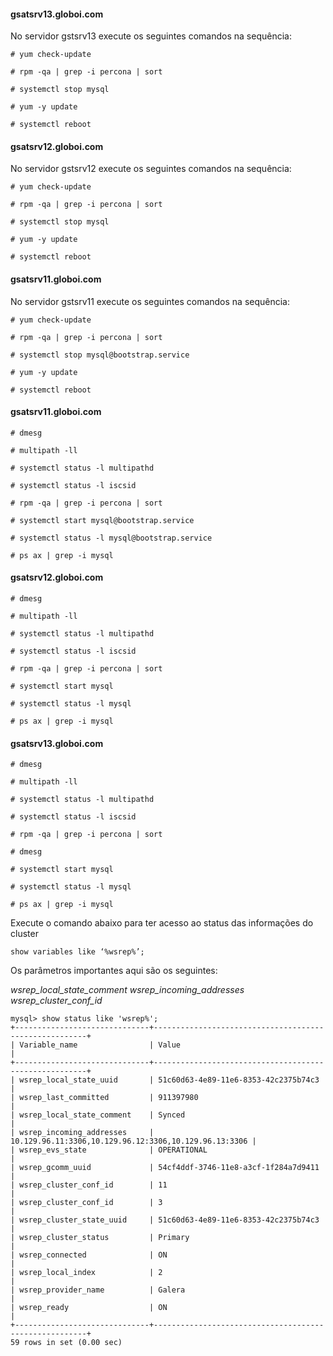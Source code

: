 #### gsatsrv13.globoi.com ####

No servidor gstsrv13 execute os seguintes comandos na sequência:

```
# yum check-update
```

```
# rpm -qa | grep -i percona | sort
```
```
# systemctl stop mysql
```

```
# yum -y update
```

```
# systemctl reboot
```

#### gsatsrv12.globoi.com ####

No servidor gstsrv12 execute os seguintes comandos na sequência:

```
# yum check-update
```

```
# rpm -qa | grep -i percona | sort
```

```
# systemctl stop mysql
```

```
# yum -y update
```

```
# systemctl reboot
```

#### gsatsrv11.globoi.com ####

No servidor gstsrv11 execute os seguintes comandos na sequência:

```
# yum check-update
```

```
# rpm -qa | grep -i percona | sort
```

```
# systemctl stop mysql@bootstrap.service
```

```
# yum -y update
```

```
# systemctl reboot
```

#### gsatsrv11.globoi.com ####

```
# dmesg
```

```
# multipath -ll
```

```
# systemctl status -l multipathd
```

```
# systemctl status -l iscsid
```

```
# rpm -qa | grep -i percona | sort
```

```
# systemctl start mysql@bootstrap.service
```

```
# systemctl status -l mysql@bootstrap.service
```

```
# ps ax | grep -i mysql
```

#### gsatsrv12.globoi.com ####

```
# dmesg
```

```
# multipath -ll
```

```
# systemctl status -l multipathd
```

```
# systemctl status -l iscsid
```

```
# rpm -qa | grep -i percona | sort
```

```
# systemctl start mysql
```

```
# systemctl status -l mysql
```

```
# ps ax | grep -i mysql
```

#### gsatsrv13.globoi.com ####

```
# dmesg
```

```
# multipath -ll
```

```
# systemctl status -l multipathd
```

```
# systemctl status -l iscsid
```

```
# rpm -qa | grep -i percona | sort
```

```
# dmesg
```

```
# systemctl start mysql
```

```
# systemctl status -l mysql
```

```
# ps ax | grep -i mysql
```

Execute o comando abaixo para ter acesso ao status das informações do cluster
```
show variables like ‘%wsrep%’;
```

Os parâmetros importantes aqui são os seguintes:

*wsrep_local_state_comment*
*wsrep_incoming_addresses* 
*wsrep_cluster_conf_id*

```
mysql> show status like 'wsrep%';
+------------------------------+-------------------------------------------------------+
| Variable_name                | Value                                                 |
+------------------------------+-------------------------------------------------------+
| wsrep_local_state_uuid       | 51c60d63-4e89-11e6-8353-42c2375b74c3                  |
| wsrep_last_committed         | 911397980                                             |
| wsrep_local_state_comment    | Synced                                                |
| wsrep_incoming_addresses     | 10.129.96.11:3306,10.129.96.12:3306,10.129.96.13:3306 |
| wsrep_evs_state              | OPERATIONAL                                           |
| wsrep_gcomm_uuid             | 54cf4ddf-3746-11e8-a3cf-1f284a7d9411                  |
| wsrep_cluster_conf_id        | 11                                                    |
| wsrep_cluster_conf_id        | 3                                                     |
| wsrep_cluster_state_uuid     | 51c60d63-4e89-11e6-8353-42c2375b74c3                  |
| wsrep_cluster_status         | Primary                                               |
| wsrep_connected              | ON                                                    |
| wsrep_local_index            | 2                                                     |
| wsrep_provider_name          | Galera                                                |
| wsrep_ready                  | ON                                                    |
+------------------------------+-------------------------------------------------------+
59 rows in set (0.00 sec)
```


